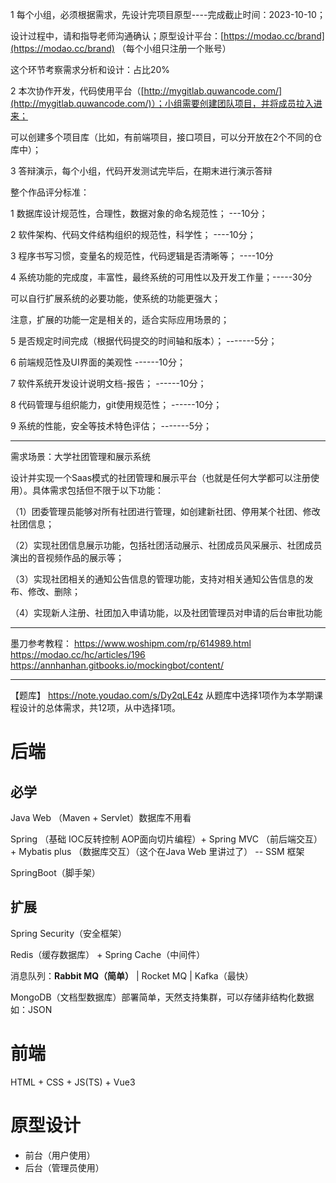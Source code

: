 1 每个小组，必须根据需求，先设计完项目原型----完成截止时间：2023-10-10；

设计过程中，请和指导老师沟通确认；原型设计平台：[https://modao.cc/brand](https://modao.cc/brand) （每个小组只注册一个账号）

这个环节考察需求分析和设计：占比20%

2 本次协作开发，代码使用平台（[http://mygitlab.quwancode.com/](http://mygitlab.quwancode.com/)）；小组需要创建团队项目，并将成员拉入进来；

可以创建多个项目库（比如，有前端项目，接口项目，可以分开放在2个不同的仓库中）；

3 答辩演示，每个小组，代码开发测试完毕后，在期末进行演示答辩

整个作品评分标准：

1 数据库设计规范性，合理性，数据对象的命名规范性； ---10分；

2 软件架构、代码文件结构组织的规范性，科学性； ----10分；

3 程序书写习惯，变量名的规范性，代码逻辑是否清晰等； ----10分

4 系统功能的完成度，丰富性，最终系统的可用性以及开发工作量；-----30分

可以自行扩展系统的必要功能，使系统的功能更强大；

注意，扩展的功能一定是相关的，适合实际应用场景的；

5 是否规定时间完成（根据代码提交的时间轴和版本）； -------5分；

6 前端规范性及UI界面的美观性 ------10分；

7 软件系统开发设计说明文档-报告； ------10分；

8 代码管理与组织能力，git使用规范性； ------10分；

9 系统的性能，安全等技术特色评估； -------5分；

---
需求场景：大学社团管理和展示系统

设计并实现一个Saas模式的社团管理和展示平台（也就是任何大学都可以注册使用）。具体需求包括但不限于以下功能：

（1）团委管理员能够对所有社团进行管理，如创建新社团、停用某个社团、修改社团信息；

（2）实现社团信息展示功能，包括社团活动展示、社团成员风采展示、社团成员演出的音视频作品的展示等；

（3）实现社团相关的通知公告信息的管理功能，支持对相关通知公告信息的发布、修改、删除；

（4）实现新人注册、社团加入申请功能，以及社团管理员对申请的后台审批功能

--- 
墨刀参考教程：
https://www.woshipm.com/rp/614989.html
https://modao.cc/hc/articles/196
https://annhanhan.gitbooks.io/mockingbot/content/

---
【题库】
https://note.youdao.com/s/Dy2qLE4z
从题库中选择1项作为本学期课程设计的总体需求，共12项，从中选择1项。

# 后端
## 必学
Java Web （Maven + Servlet）数据库不用看

Spring （基础 IOC反转控制 AOP面向切片编程）+ Spring MVC （前后端交互） + Mybatis plus （数据库交互）（这个在Java Web 里讲过了） -- SSM 框架

SpringBoot（脚手架）

## 扩展
Spring Security（安全框架）

Redis（缓存数据库） + Spring Cache（中间件）

消息队列：**Rabbit MQ（简单）** | Rocket MQ | Kafka（最快） 

MongoDB（文档型数据库）部署简单，天然支持集群，可以存储非结构化数据 如：JSON

# 前端
HTML + CSS + JS(TS) + Vue3

# 原型设计
- 前台（用户使用）
- 后台（管理员使用）